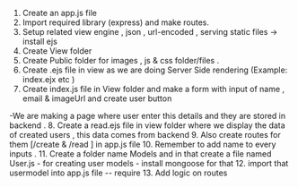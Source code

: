 1. Create an app.js file 
2. Import required library (express) and make routes.
3. Setup related view engine , json , url-encoded , serving static files -> install ejs  
4. Create View folder 
5. Create Public folder for images , js & css folder/files .
6. Create .ejs file in view as we are doing Server Side rendering (Example: index.ejx etc )
7. Create index.js file in View folder and make a form with input of name , 
email & imageUrl and create user button  

-We are making a page where user enter this details and they are stored in backend .
8. Create a read.ejs file in view folder where we display the data of created users , this data comes from backend 
9. Also create routes for them [/create & /read ] in app.js file 
10. Remember to add name to every inputs .
11. Create a folder name Models and in that create a file named User.js - for creating user models - install mongoose for that 
12. import that usermodel into app.js file -- require 
13. Add logic on routes 